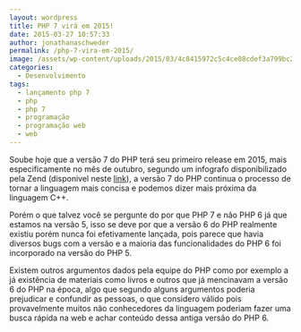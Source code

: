 ```yaml
---
layout: wordpress
title: PHP 7 virá em 2015!
date: 2015-03-27 10:57:33
author: jonathanaschweder
permalink: /php-7-vira-em-2015/
image: /assets/wp-content/uploads/2015/03/4c8415972c5c4ce08cdef3a799bc21191.png
categories:
  - Desenvolvimento
tags:
  - lançamento php 7
  - php
  - php 7
  - programação
  - programação web
  - web
---
```


Soube hoje que a versão 7 do PHP terá seu primeiro release em 2015, mais especificamente no mês de outubro, segundo um infografo disponibilizado pela Zend (disponivel neste <a title="Infografo lançamento PHP7" href="https://pages.zend.com/TY-Infographic.html?mkt_tok=3RkMMJWWfF9wsRokuq3MZKXonjHpfsX54%2BglXKC0lMI%2F0ER3fOvrPUfGjI4DRcBgI%2BSLDwEYGJlv6SgFSrfBMax42bgKXxc%3D">link</a>), a versão 7 do PHP continua o processo de tornar a linguagem mais concisa e podemos dizer mais próxima da linguagem C++.

Porém o que talvez você se pergunte do por que PHP 7 e não PHP 6 já que estamos na versão 5, isso se deve por que a versão 6 do PHP realmente existiu porém nunca foi efetivamente lançada, pois parece que havia diversos bugs com a versão e a maioria das funcionalidades do PHP 6 foi incorporado na versão do PHP 5.

Existem outros argumentos dados pela equipe do PHP como por exemplo a já existência de materiais como livros e outros que já mencinavam a versão 6 do PHP na época, algo que segundo alguns argumentos poderia prejudicar e confundir as pessoas, o que considero válido pois provavelmente muitos não conhecedores da linguagem poderiam fazer uma busca rápida na web e achar conteúdo dessa antiga versão do PHP 6.
